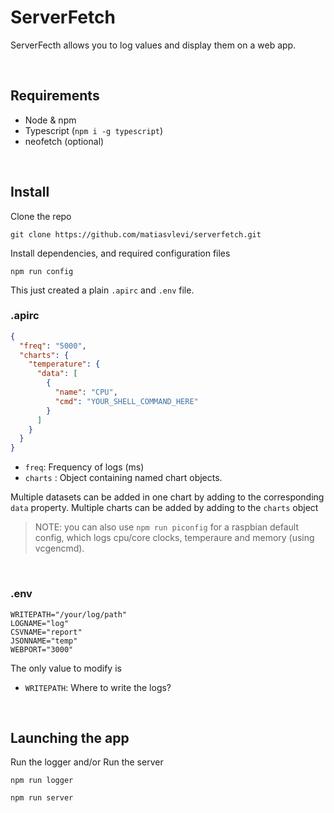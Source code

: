 # ServerFetch

ServerFecth allows you to log values and display them on a web app.

<br/>

## Requirements

* Node & npm
* Typescript (`npm i -g typescript`)
* neofetch (optional)

<br/>

## Install

Clone the repo

```
git clone https://github.com/matiasvlevi/serverfetch.git
```

Install dependencies, and required configuration files

```
npm run config
```

This just created a plain `.apirc` and `.env` file.

### .apirc

```json
{
  "freq": "5000",
  "charts": {
    "temperature": {
      "data": [
        {
          "name": "CPU",
          "cmd": "YOUR_SHELL_COMMAND_HERE"
        }
      ]
    }
  }
}
```

* `freq`: Frequency of logs (ms)
* `charts` : Object containing named chart objects.

Multiple datasets can be added in one chart by adding to the corresponding `data` property.
Multiple charts can be added by adding to the `charts` object


> NOTE: you can also use `npm run piconfig` for a raspbian default config, which logs cpu/core clocks, temperaure and memory (using vcgencmd).

<br/>

### .env


```env
WRITEPATH="/your/log/path"
LOGNAME="log"
CSVNAME="report"
JSONNAME="temp"
WEBPORT="3000"
```

The only value to modify is

* `WRITEPATH`: Where to write the logs?

<br/>

## Launching the app

Run the logger and/or Run the server

```
npm run logger
```

```
npm run server
```





